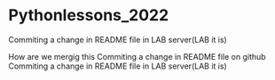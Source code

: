 # Pythonlessons_2022

Commiting a change in README file in LAB server(LAB it is)

How are we mergig this
Commiting a change in README file on github
Commiting a change in README file in LAB server(LAB it is)
